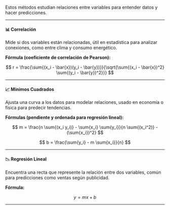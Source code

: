 Estos métodos estudian relaciones entre variables para entender datos y hacer predicciones.

---

#### 📊 Correlación

Mide si dos variables están relacionadas, útil en estadística para analizar conexiones, como entre clima y consumo energético.

**Fórmula (coeficiente de correlación de Pearson):**

$$
r = \frac{\sum{(x_i - \bar{x})(y_i - \bar{y})}}{\sqrt{\sum{(x_i - \bar{x})^2} \sum{(y_i - \bar{y})^2}}}
$$

---

#### 📈 Mínimos Cuadrados

Ajusta una curva a los datos para modelar relaciones, usado en economía o física para predecir tendencias.

**Fórmulas (pendiente y ordenada para regresión lineal):**

$$
m = \frac{n \sum{(x_i y_i)} - \sum{x_i} \sum{y_i}}{n \sum{(x_i^2)} - (\sum{x_i})^2}
$$

$$
b = \frac{\sum{y_i} - m \sum{x_i}}{n}
$$

---

#### 📉 Regresión Lineal

Encuentra una recta que represente la relación entre dos variables, común para predicciones como ventas según publicidad.

**Fórmula:**

$$
y = mx + b
$$

---
